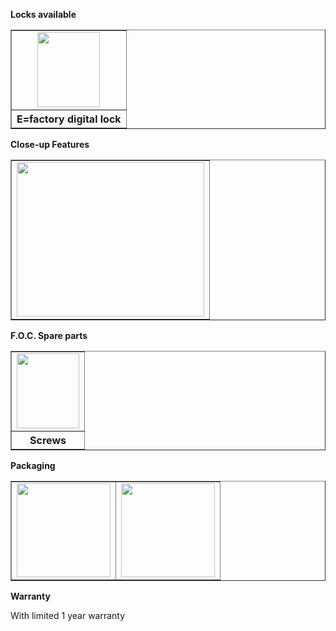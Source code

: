 **Locks available**
  <table width="500" border="1" cellspacing="1">
      <tr align="center" valign="middle">
      <td><img src="http://en.qnnimg.com/products-info/locks-03.jpg" width="100" height="120" /></td>
      </tr>
      <tr align="center" valign="middle"><th>E=factory digital lock</th></tr>
  </table>

**Close-up Features**
      <table width="500" border="1" cellspacing="1">
      <tr align="center" valign="middle">
      <td><img src="http://en.qnnimg.com/products-info/features-bw.jpg" width="300" height="247" /></td>
      </tr>
  </table>
  
**F.O.C. Spare parts**
  <table width="500" border="1" cellspacing="1">
      <tr align="center" valign="middle">
      <td><img src="http://en.qnnimg.com/products-info/foc-07.jpg" width="100" height="120" /></td>
      </tr>
      <tr align="center" valign="middle"><th>Screws</th></tr>
  </table>

**Packaging**

  <table width="500" border="1" cellspacing="1">
      <tr align="center" valign="middle">
      <td><img src="http://en.qnnimg.com/products-info/packaging-06.jpg" width="150" height="150" /></td>
      <td><img src="http://en.qnnimg.com/products-info/packaging-12.jpg" width="150" height="150" /></td>
      </tr>
  </table>

**Warranty**

With limited 1 year warranty
